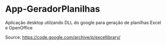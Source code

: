 # App-GeradorPlanilhas
Aplicação desktop utilzando DLL do google para geração de planilhas Excel e OpenOffice

Source: https://code.google.com/archive/p/excellibrary/
